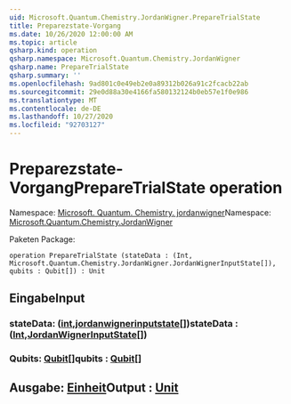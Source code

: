 ```yaml
---
uid: Microsoft.Quantum.Chemistry.JordanWigner.PrepareTrialState
title: Preparezstate-Vorgang
ms.date: 10/26/2020 12:00:00 AM
ms.topic: article
qsharp.kind: operation
qsharp.namespace: Microsoft.Quantum.Chemistry.JordanWigner
qsharp.name: PrepareTrialState
qsharp.summary: ''
ms.openlocfilehash: 9ad801c0e49eb2e0a89312b026a91c2fcacb22ab
ms.sourcegitcommit: 29e0d88a30e4166fa580132124b0eb57e1f0e986
ms.translationtype: MT
ms.contentlocale: de-DE
ms.lasthandoff: 10/27/2020
ms.locfileid: "92703127"
---
```

# <a name="preparetrialstate-operation"></a><span data-ttu-id="7ec99-102">Preparezstate-Vorgang</span><span class="sxs-lookup"><span data-stu-id="7ec99-102">PrepareTrialState operation</span></span>

<span data-ttu-id="7ec99-103">Namespace: [Microsoft. Quantum. Chemistry. jordanwigner](xref:Microsoft.Quantum.Chemistry.JordanWigner)</span><span class="sxs-lookup"><span data-stu-id="7ec99-103">Namespace: [Microsoft.Quantum.Chemistry.JordanWigner](xref:Microsoft.Quantum.Chemistry.JordanWigner)</span></span>

<span data-ttu-id="7ec99-104">Paketen [](https://nuget.org/packages/)</span><span class="sxs-lookup"><span data-stu-id="7ec99-104">Package: [](https://nuget.org/packages/)</span></span>




```qsharp
operation PrepareTrialState (stateData : (Int, Microsoft.Quantum.Chemistry.JordanWigner.JordanWignerInputState[]), qubits : Qubit[]) : Unit
```


## <a name="input"></a><span data-ttu-id="7ec99-105">Eingabe</span><span class="sxs-lookup"><span data-stu-id="7ec99-105">Input</span></span>

### <a name="statedata--intjordanwignerinputstate"></a><span data-ttu-id="7ec99-106">stateData: ([int](xref:microsoft.quantum.lang-ref.int),[jordanwignerinputstate](xref:Microsoft.Quantum.Chemistry.JordanWigner.JordanWignerInputState)[])</span><span class="sxs-lookup"><span data-stu-id="7ec99-106">stateData : ([Int](xref:microsoft.quantum.lang-ref.int),[JordanWignerInputState](xref:Microsoft.Quantum.Chemistry.JordanWigner.JordanWignerInputState)[])</span></span>




### <a name="qubits--qubit"></a><span data-ttu-id="7ec99-107">Qubits: [Qubit](xref:microsoft.quantum.lang-ref.qubit)[]</span><span class="sxs-lookup"><span data-stu-id="7ec99-107">qubits : [Qubit](xref:microsoft.quantum.lang-ref.qubit)[]</span></span>





## <a name="output--unit"></a><span data-ttu-id="7ec99-108">Ausgabe: [Einheit](xref:microsoft.quantum.lang-ref.unit)</span><span class="sxs-lookup"><span data-stu-id="7ec99-108">Output : [Unit](xref:microsoft.quantum.lang-ref.unit)</span></span>

